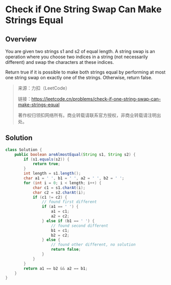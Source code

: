 # Check if One String Swap Can Make Strings Equal

## Overview
You are given two strings s1 and s2 of equal length. A string swap is an operation where you choose two indices in a string (not necessarily different) and swap the characters at these indices.

Return true if it is possible to make both strings equal by performing at most one string swap on exactly one of the strings. Otherwise, return false.

> 来源：力扣（LeetCode）
> 
> 链接：https://leetcode.cn/problems/check-if-one-string-swap-can-make-strings-equal
> 
> 著作权归领扣网络所有。商业转载请联系官方授权，非商业转载请注明出处。

## Solution
```java
class Solution {
    public boolean areAlmostEqual(String s1, String s2) {
        if (s1.equals(s2)) {
            return true;
        }
        int length = s1.length();
        char a1 = ' ', b1 = ' ', a2 = ' ', b2 = ' ';
        for (int i = 0; i < length; i++) {
            char c1 = s1.charAt(i);
            char c2 = s2.charAt(i);
            if (c1 != c2) {
                // found first different
                if (a1 == ' ') {
                    a1 = c1;
                    a2 = c2;
                } else if (b1 == ' ') {
                    // found second different
                    b1 = c1;
                    b2 = c2;
                } else {
                    // found other different, no solution
                    return false;
                }
            }
        }
        return a1 == b2 && a2 == b1;
    }
}
```